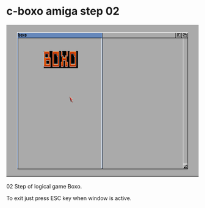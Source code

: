 # c-boxo amiga step 02

![Alt text](https://github.com/asman2000/c-boxo/raw/master/02/screenshots/02.png?raw=true "WinUAE screenshot")

02 Step of logical game Boxo.

To exit just press ESC key when window is active.
